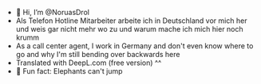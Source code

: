 - 👋 Hi, I’m @NoruasDrol
- Als Telefon Hotline Mitarbeiter arbeite ich in Deutschland vor mich her und weis gar nicht mehr wo zu und warum mache ich mich hier noch krumm
- As a call center agent, I work in Germany and don't even know where to go and why I'm still bending over backwards here
- Translated with DeepL.com (free version) ^^
- 🌱  Fun fact: Elephants can't jump

